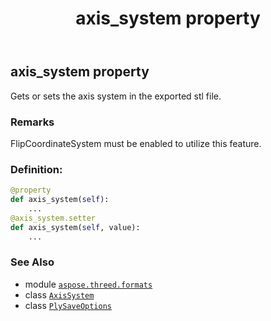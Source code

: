 ﻿---
title: axis_system property
second_title: Aspose.3D for Python via .NET API References
description: 
type: docs
weight: 30
url: /python-net/aspose.threed.formats/plysaveoptions/axis_system/
is_root: false
---

## axis_system property


Gets or sets the axis system in the exported stl file.

### Remarks 


FlipCoordinateSystem must be enabled to utilize this feature.
### Definition:
```python
@property
def axis_system(self):
    ...
@axis_system.setter
def axis_system(self, value):
    ...
```

### See Also
* module [`aspose.threed.formats`](../../)
* class [`AxisSystem`](/3d/python-net/aspose.threed/axissystem)
* class [`PlySaveOptions`](/3d/python-net/aspose.threed.formats/plysaveoptions)
